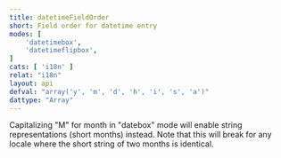 ```yaml
---
title: datetimeFieldOrder
short: Field order for datetime entry
modes: [
	'datetimebox',
	'datetimeflipbox',
]
cats: [ 'i18n' ]
relat: "i18n"
layout: api
defval: "array('y', 'm', 'd', 'h', 'i', 's', 'a')"
dattype: "Array"
---
```


Capitalizing "M" for month in "datebox" mode will enable string representations (short months)
instead. Note that this will break for any locale where the short string of two months is identical.


